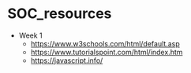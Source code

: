 # SOC_resources
* Week 1 
  * https://www.w3schools.com/html/default.asp 
  * https://www.tutorialspoint.com/html/index.htm 
  * https://javascript.info/ 
